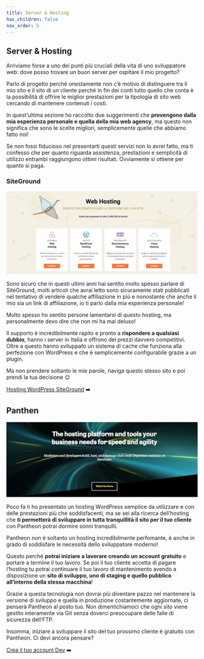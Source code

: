 ```yaml
---
title: Server & Hosting
has_children: false
nav_order: 5
---
```


## Server & Hosting
Arriviamo forse a uno dei punti più cruciali della vita di uno sviluppatore web: dove posso trovare un buon server per ospitare il mio progetto?

Parlo di progetto perché onestamente non c’è motivo di distinguere tra il mio sito e il sito di un cliente perché in fin dei conti tutto quello che conta è la possibilità di offrire le miglior prestazioni per la tipologia di sito web cercando di mantenere contenuti i costi.

In quest’ultima sezione ho raccolto due suggerimenti che **provengono dalla mia esperienza personale e quella della mia web agency**, ma questo non significa che sono le scelte migliori, semplicemente quelle che abbiamo fatto noi!

Se non fossi fiducioso nel presentarti questi servizi non lo avrei fatto, ma ti confesso che per quanto riguarda assistenza, prestazioni e semplicità di utilizzo entrambi raggiungono ottimi risultati. Ovviamente si ottiene per quanto si paga.
### SiteGround
![SiteGround](images/siteground.jpg)

Sono sicuro che in questi ultimi anni hai sentito molto spesso parlare di SiteGround, molti articoli che avrai letto sono sicuramente stati pubblicati nel tentativo di vendere qualche affiliazione in più e nonostante che anche il mio sia un link di affiliazione, io ti parlo dalla mia esperienza personale!

Molto spesso ho sentito persone lamentarsi di questo hosting, ma personalmente devo dire che non mi ha mai deluso!

Il supporto è incredibilmente rapito e pronto a **rispondere a qualsiasi dubbio**, hanno i server in Italia e offrono dei prezzi davvero competitivi. Oltre a questo hanno sviluppato un sistema di cache che funziona alla perfezione con WordPress e che è semplicemente configurabile grazie a un plugin.

Ma non prendere soltanto le mie parole, naviga questo stesso sito e poi prendi la tua decisione 😉

[Hosting WordPress SiteGround](http://skillsandmore.org/siteground-wordpress) :arrow_right:

## Panthen
![Pantheon](images/pantheon.jpg)

Poco fa ti ho presentato un hosting WordPress semplice da utilizzare e con delle prestazioni più che soddisfacenti, ma se sei alla ricerca dell’hosting che **ti permetterà di sviluppare in tutta tranquillità il sito per il tuo cliente** con Pantheon potrai dormire sonni tranquilli.

Pantheon non è soltanto un hosting incredibilmente perfomante, è anche in grado di soddisfare le necessità dello sviluppatore moderno!

Questo perché **potrai iniziare a lavorare creando un account gratuito** e portare a termine il tuo lavoro. Se poi il tuo cliente accetta di pagare l’hosting tu potrai continuare il tuo lavoro di mantenimento avendo a disposizione un **sito di sviluppo, uno di staging e quello pubblico all’interno della stessa macchina**!

Grazie a questa tecnologia non dovrai più diventare pazzo nel mantenere la versione di sviluppo e quella in produzione costantemente aggiornate, ci penserà Pantheon al posto tuo. Non dimentichiamoci che ogni sito viene gestito interamente via Git senza doverci preoccupare delle falle di sicurezza dell’FTP.

Insomma, iniziare a sviluppare il sito del tuo prossimo cliente è gratuito con Pantheon. Ci devi ancora pensare?

[Crea il tuo account Dev](http://pantheon.io/) :arrow_right:
